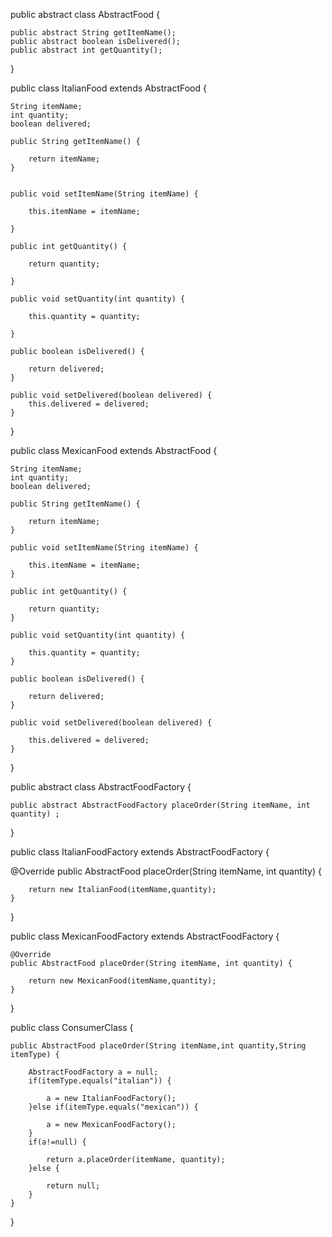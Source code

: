 public abstract class AbstractFood {

    public abstract String getItemName();
    public abstract boolean isDelivered();
    public abstract int getQuantity();
     
}

public class ItalianFood extends AbstractFood {

    String itemName;
    int quantity;
    boolean delivered;
     
    public String getItemName() {
    
        return itemName;
    }
    
 
    public void setItemName(String itemName) {
    
        this.itemName = itemName;
        
    }
 
    public int getQuantity() {
    
        return quantity;
        
    }
 
    public void setQuantity(int quantity) {
    
        this.quantity = quantity;
        
    }
 
    public boolean isDelivered() {
    
        return delivered;
    }
 
    public void setDelivered(boolean delivered) {
        this.delivered = delivered;
    }
 
}


public class MexicanFood extends AbstractFood {

    String itemName;
    int quantity;
    boolean delivered;
 
    public String getItemName() {
    
        return itemName;
    }
 
    public void setItemName(String itemName) {
    
        this.itemName = itemName;
    }
 
    public int getQuantity() {
    
        return quantity;
    }
 
    public void setQuantity(int quantity) {
    
        this.quantity = quantity;
    }
 
    public boolean isDelivered() {
    
        return delivered;
    }
 
    public void setDelivered(boolean delivered) {
    
        this.delivered = delivered;
    }
 
}




public abstract class AbstractFoodFactory {

    public abstract AbstractFoodFactory placeOrder(String itemName, int quantity) ;
}

public class ItalianFoodFactory extends AbstractFoodFactory {

   @Override
    public AbstractFood placeOrder(String itemName, int quantity) {
    
        return new ItalianFood(itemName,quantity);
    }
 }
 
 public class MexicanFoodFactory extends AbstractFoodFactory {
 
    @Override
    public AbstractFood placeOrder(String itemName, int quantity) {
    
        return new MexicanFood(itemName,quantity);
    }
}


public class ConsumerClass {

    public AbstractFood placeOrder(String itemName,int quantity,String itemType) {
    
        AbstractFoodFactory a = null;
        if(itemType.equals("italian")) {
        
            a = new ItalianFoodFactory();
        }else if(itemType.equals("mexican")) {
        
            a = new MexicanFoodFactory();
        }
        if(a!=null) {
        
            return a.placeOrder(itemName, quantity);
        }else {
        
            return null;
        }
    }
}
 
